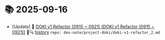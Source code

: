 # 📚 2025-09-16
- [Update] 📙 [DOKI v1 Refactor (0915 ~ 0921) (DOKI v1 Refactor (0915 ~ 0921))](https://til.qriosity.dev/dev-note/project-doki/doki-v1-refactor_2) 📃🔍 [history](https://github.com/Queue-ri/TIL/commits/main/dev-note/project-doki/doki-v1-refactor_2.md?since=2025-09-16T00:00:00Z&until=2025-09-16T23:59:59Z) `repo: dev-note/project-doki/doki-v1-refactor_2.md`
